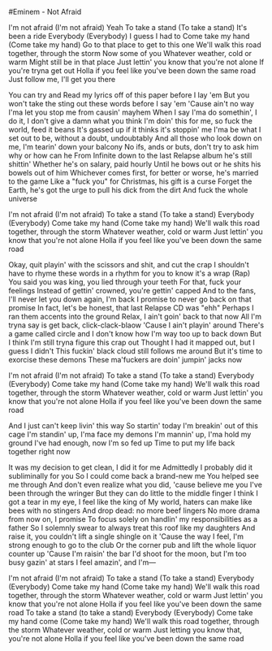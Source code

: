 #Eminem - Not Afraid

I'm not afraid (I'm not afraid)
Yeah
To take a stand (To take a stand)
It's been a ride
Everybody (Everybody)
I guess I had to
Come take my hand (Come take my hand)
Go to that place to get to this one
We'll walk this road together, through the storm
Now some of you
Whatever weather, cold or warm
Might still be in that place
Just lettin' you know that you're not alone
If you're tryna get out
Holla if you feel like you've been down the same road
Just follow me, I'll get you there

You can try and
Read my lyrics off of this paper before I lay 'em
But you won't take the sting out these words before I say 'em
'Cause ain't no way I'ma let you stop me from causin' mayhem
When I say I'ma do somethin', I do it, I don't give a damn what you think
I'm doin' this for me, so fuck the world, feed it beans
It's gassed up if it thinks it's stoppin' me
I'ma be what I set out to be, without a doubt, undoubtably
And all those who look down on me, I'm tearin' down your balcony
No ifs, ands or buts, don't try to ask him why or how can he
From Infinite down to the last Relapse album he's still shittin'
Whether he's on salary, paid hourly
Until he bows out or he shits his bowels out of him
Whichever comes first, for better or worse, he's married to the game
Like a "fuck you" for Christmas, his gift is a curse
Forget the Earth, he's got the urge to pull his dick from the dirt
And fuck the whole universe

I'm not afraid (I'm not afraid)
To take a stand (To take a stand)
Everybody (Everybody)
Come take my hand (Come take my hand)
We'll walk this road together, through the storm
Whatever weather, cold or warm
Just lettin' you know that you're not alone
Holla if you feel like you've been down the same road

Okay, quit playin' with the scissors and shit, and cut the crap
I shouldn't have to rhyme these words in a rhythm for you to know it's a wrap (Rap)
You said you was king, you lied through your teeth
For that, fuck your feelings
Instead of gettin' crowned, you're gettin' capped
And to the fans, I'll never let you down again, I'm back
I promise to never go back on that promise
In fact, let's be honest, that last Relapse CD was "ehh"
Perhaps I ran them accents into the ground
Relax, I ain't goin' back to that now
All I'm tryna say is get back, click-clack-blaow
'Cause I ain't playin' around
There's a game called circle and I don't know how
I'm way too up to back down
But I think I'm still tryna figure this crap out
Thought I had it mapped out, but I guess I didn't
This fuckin' black cloud still follows me around
But it's time to exorcise these demons
These ma'fuckers are doin' jumpin' jacks now

I'm not afraid (I'm not afraid)
To take a stand (To take a stand)
Everybody (Everybody)
Come take my hand (Come take my hand)
We'll walk this road together, through the storm
Whatever weather, cold or warm
Just lettin' you know that you're not alone
Holla if you feel like you've been down the same road

And I just can't keep livin' this way
So startin' today
I'm breakin' out of this cage
I'm standin' up, I'ma face my demons
I'm mannin' up, I'ma hold my ground
I've had enough, now I'm so fed up
Time to put my life back together right now

It was my decision to get clean, I did it for me
Admittedly I probably did it subliminally for you
So I could come back a brand-new me
You helped see me through
And don't even realize what you did, 'cause believe me you
I've been through the wringer
But they can do little to the middle finger
I think I got a tear in my eye, I feel like the king of
My world, haters can make like bees with no stingers
And drop dead: no more beef lingers
No more drama from now on, I promise
To focus solely on handlin' my responsibilities as a father
So I solemnly swear to always treat this roof like my daughters
And raise it, you couldn't lift a single shingle on it
'Cause the way I feel, I'm strong enough to go to the club
Or the corner pub and lift the whole liquor counter up
'Cause I'm raisin' the bar
I'd shoot for the moon, but I'm too busy gazin' at stars
I feel amazin', and I'm—

I'm not afraid (I'm not afraid)
To take a stand (To take a stand)
Everybody (Everybody)
Come take my hand (Come take my hand)
We'll walk this road together, through the storm
Whatever weather, cold or warm
Just lettin' you know that you're not alone
Holla if you feel like you've been down the same road
To take a stand (to take a stand)
Everybody (Everybody)
Come take my hand come (Come take my hand)
We'll walk this road together, through the storm
Whatever weather, cold or warm
Just letting you know that, you're not alone
Holla if you feel like you've been down the same road